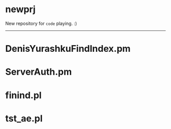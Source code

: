 # newprj
New repository for `code` playing. :)

---

# DenisYurashkuFindIndex.pm

# ServerAuth.pm

# finind.pl

# tst_ae.pl

